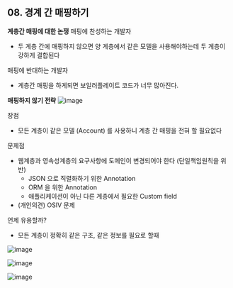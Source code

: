 ## 08. 경계 간 매핑하기

**계층간 매핑에 대한 논쟁**
매핑에 찬성하는 개발자
- 두 계층 간에 매핑하지 않으면 양 계층에서 같은 모델을 사용해야하는데 두 계층이 강하게 결합된다

매핑에 반대하는 개발자
- 계층간 매핑을 하게되면 보일러플레이트 코드가 너무 많아진다. 

**매핑하지 않기 전략**
![image](https://user-images.githubusercontent.com/16996054/158038978-6df3433b-7000-4076-a7fe-29b8c1641308.png)

장점
- 모든 계층이 같은 모델 (Account) 를 사용하니 계층 간 매핑을 전혀 할 필요없다

문제점
- 웹계층과 영속성계층의 요구사항에 도메인이 변경되어야 한다 (단일책임원칙을 위반)
  - JSON 으로 직렬화하기 위한 Annotation
  - ORM 을 위한 Annotation
  - 애플리케이션이 아닌 다른 계층에서 필요한 Custom field
- (개인의견) OSIV 문제

언제 유용할까?
- 모든 계층이 정확히 같은 구조, 같은 정보를 필요로 할때


![image](https://user-images.githubusercontent.com/16996054/158038986-7c3471d9-e295-46ef-97a9-497fcc7f37fd.png)


![image](https://user-images.githubusercontent.com/16996054/158038992-3a9acefa-276b-42fa-8080-7035ba3c44a8.png)


![image](https://user-images.githubusercontent.com/16996054/158038999-46a4d1a8-bfef-4c29-9060-82544794bc1b.png)

